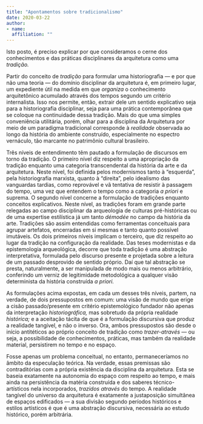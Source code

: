 ```yaml
---
title: "Apontamentos sobre tradicionalismo"
date: 2020-03-22
author:
- name: 
  affiliation: ""
---
```


Isto posto, é preciso explicar por que consideramos o cerne dos
conhecimentos e das práticas disciplinares da arquitetura como uma
*tradição.*

Partir do conceito de *tradição* para formular uma historiografia — e
por que não uma teoria — do domínio disciplinar da arquitetura é, em
primeiro lugar, um expediente útil na medida em que *organiza* o
conhecimento arquitetônico acumulado através dos tempos segundo um
critério internalista. Isso nos permite, então, extrair dele um sentido
explicativo seja para a historiografia disciplinar, seja para uma
prática contemporânea que se coloque na continuidade dessa tradição.
Mais do que uma simples conveniência utilitária, porém, olhar para a
disciplina da Arquitetura por meio de um paradigma tradicional
corresponde à *realidade* observada ao longo da história do ambiente
construído, especialmente no espectro vernáculo, tão marcante no
patrimônio cultural brasileiro.

Três níveis de entendimento têm pautado a formulação de discursos em
torno da tradição.
O primeiro nível diz respeito a uma apropriação da tradição enquanto uma
categoria transcendental da história da arte e da arquitetura. Neste
nível, foi definida pelos modernismos tanto à “esquerda”, pela
historiografia marxista, quanto à “direita”, pelo idealismo das
vanguardas tardias, como reprovável e vã tentativa de resistir à
passagem do tempo, uma vez que entendem o tempo como a categoria *a
priori* e suprema.
O segundo nível concerne a formulação de tradições enquanto conceitos
explicativos. Neste nível, as tradições foram em grande parte relegadas
ao campo disciplinar da arqueologia de culturas pré-históricas ou de uma
expertise estilística já um tanto *démodée* no campo da história da
arte. Tradições são assim entendidas como ferramentas conceituais para
agrupar artefatos, encerradas em si mesmas e tanto quanto possível
imutáveis.
Os dois primeiros níveis implicam o terceiro, que diz respeito ao lugar
da tradição na configuração da realidade. Das teses modernistas e da
epistemologia arqueológica, decorre que toda tradição é uma abstração
interpretativa, formulada pelo discurso presente e projetada sobre a
leitura de um passado desprovido de sentido próprio. Daí que tal
abstração se presta, naturalmente, a ser manipulada de modo mais ou
menos arbitrário, conferindo um verniz de legitimidade metodológica a
qualquer visão determinista da história construída *a priori.*

As formulações acima expostas, em cada um desses três níveis, partem, na
verdade, de dois pressupostos em comum: uma visão de mundo que erige a
cisão passado/presente em critério epistemológico fundador não apenas da
interpretação *historiográfica,* mas sobretudo da própria realidade
*histórica;* e a aceitação tácita de que é a formulação discursiva que
produz a realidade tangível, e não o inverso. Ora, ambos pressupostos
são desde o início antitéticos ao próprio conceito de tradição como
*trazer-através* — ou seja, a possibilidade de conhecimentos,
práticas, mas também da realidade material, persistirem no tempo e no
espaço.

Fosse apenas um problema conceitual, no entanto, permaneceríamos no
âmbito da especulação teórica. Na verdade, essas premissas são
contraditórias com a própria existência da disciplina da arquitetura.
Esta se baseia exatamente na autonomia do espaço com respeito ao tempo,
e mais ainda na persistência da matéria construída e dos saberes
técnico-artísticos nela incorporados, *trazidos através* do tempo.
A realidade tangível do universo da arquitetura é exatamente a
justaposição simultânea de espaços edificados — a sua divisão segundo
períodos históricos e estilos artísticos é que é uma abstração
discursiva, necessária ao estudo histórico, porém arbitrária.
